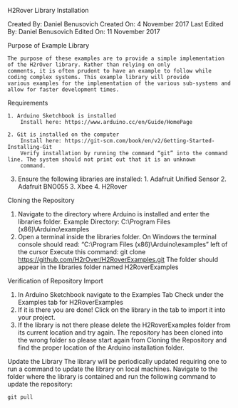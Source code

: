 H2Rover Library Installation

Created By: Daniel Benusovich
Created On: 4 November 2017
Last Edited By: Daniel Benusovich
Edited On: 11 November 2017

Purpose of Example Library

	The purpose of these examples are to provide a simple implementation of the H2rOver library. Rather than relying on only 
	comments, it is often prudent to have an example to follow while coding complex systems. This example library will provide 
	various examples for the implementation of the various sub-systems and allow for faster development times. 
  
Requirements

  	1. Arduino Sketchbook is installed
      	Install here: https://www.arduino.cc/en/Guide/HomePage 
	
  	2. Git is installed on the computer
      	Install here: https://git-scm.com/book/en/v2/Getting-Started-Installing-Git 
      	Verify installation by running the command “git” into the command line. The system should not print out that it is an unknown 
      	command.
  3. Ensure the following libraries are installed:
    1. Adafruit Unified Sensor 
    2. Adafruit BNO055
    3. Xbee
    4. H2Rover

Cloning the Repository
  1. Navigate to the directory where Arduino is installed and enter the libraries folder.
      Example Directory: C:\Program Files (x86)\Arduino\examples
  2. Open a terminal inside the libraries folder.
      On Windows the terminal console should read: “C:\Program Files (x86)\Arduino\examples” left of the cursor
      Execute this command:
        git clone https://github.com/H2rOver/H2RoverExamples.git 
      The folder should appear in the libraries folder named H2RoverExamples
  
Verification of Repository Import
  1. In Arduino Sketchbook navigate to the Examples Tab
      Check under the Examples tab for H2RoverExamples
  2. If it is there you are done! Click on the library in the tab to import it into your project.
  3. If the library is not there please delete the H2RoverExamples folder from its current location and try again. The repository has 
     been cloned into the wrong folder so please start again from Cloning the Repository and find the proper location of the Arduino 
     installation folder. 
  
Update the Library
  The library will be periodically updated requiring one to run a command to update the library on local machines. Navigate to the 
  folder where the library is contained and run the following command to update the repository:
  
  	git pull


